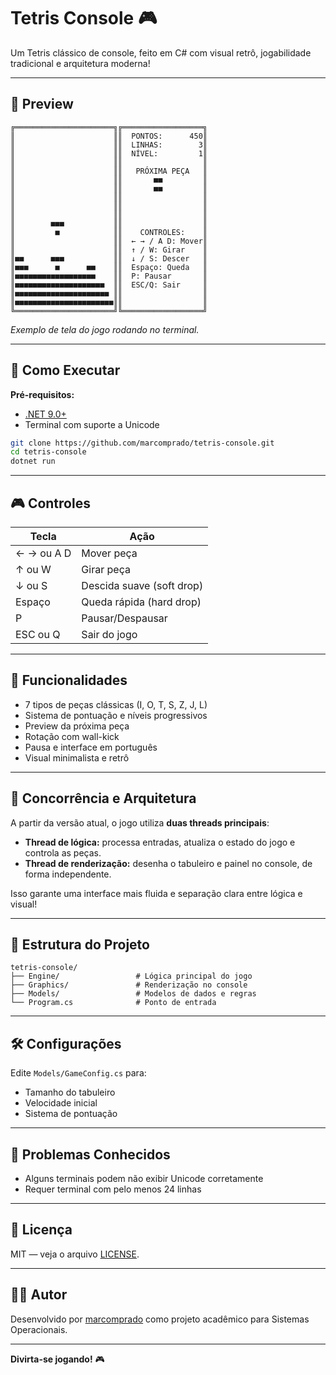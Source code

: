 # Tetris Console 🎮

Um Tetris clássico de console, feito em C# com visual retrô, jogabilidade tradicional e arquitetura moderna!

---

## 📸 Preview

```
╔══════════════════════╗╔══════════════════╗
║                      ║║  PONTOS:      450║
║                      ║║  LINHAS:        3║
║                      ║║  NÍVEL:         1║
║                      ║║                  ║
║                      ║║   PRÓXIMA PEÇA   ║
║                      ║║       ■■         ║
║                      ║║       ■■         ║
║                      ║║                  ║
║                      ║║                  ║
║                      ║║                  ║
║        ■■■           ║║                  ║
║         ■            ║║    CONTROLES:    ║
║                      ║║  ← → / A D: Mover║
║                      ║║  ↑ / W: Girar    ║
║■■      ■■■           ║║  ↓ / S: Descer   ║
║■■■      ■      ■■    ║║  Espaço: Queda   ║
║■■■■■■■■■■■■■■■■■■    ║║  P: Pausar       ║
║■■■■■■■■■■■■■■■■■■■■  ║║  ESC/Q: Sair     ║
║■■■■■■■■■■■■■■■■■■■■■ ║║                  ║
║■■■■■■■■■■■■■■■■■■■■■■║║                  ║
╚══════════════════════╝╚══════════════════╝
```
*Exemplo de tela do jogo rodando no terminal.*

---

## 🚀 Como Executar

**Pré-requisitos:**  
- [.NET 9.0+](https://dotnet.microsoft.com/download/dotnet/9.0)
- Terminal com suporte a Unicode

```bash
git clone https://github.com/marcomprado/tetris-console.git
cd tetris-console
dotnet run
```

---

## 🎮 Controles

| Tecla         | Ação                        |
|---------------|-----------------------------|
| ← → ou A D    | Mover peça                  |
| ↑ ou W        | Girar peça                  |
| ↓ ou S        | Descida suave (soft drop)   |
| Espaço        | Queda rápida (hard drop)    |
| P             | Pausar/Despausar            |
| ESC ou Q      | Sair do jogo                |

---

## 🧩 Funcionalidades

- 7 tipos de peças clássicas (I, O, T, S, Z, J, L)
- Sistema de pontuação e níveis progressivos
- Preview da próxima peça
- Rotação com wall-kick
- Pausa e interface em português
- Visual minimalista e retrô

---

## 🧵 Concorrência e Arquitetura

A partir da versão atual, o jogo utiliza **duas threads principais**:
- **Thread de lógica:** processa entradas, atualiza o estado do jogo e controla as peças.
- **Thread de renderização:** desenha o tabuleiro e painel no console, de forma independente.

Isso garante uma interface mais fluida e separação clara entre lógica e visual!

---

## 📁 Estrutura do Projeto

```
tetris-console/
├── Engine/                 # Lógica principal do jogo
├── Graphics/               # Renderização no console
├── Models/                 # Modelos de dados e regras
└── Program.cs              # Ponto de entrada
```

---

## 🛠️ Configurações

Edite `Models/GameConfig.cs` para:
- Tamanho do tabuleiro
- Velocidade inicial
- Sistema de pontuação

---

## 🐛 Problemas Conhecidos

- Alguns terminais podem não exibir Unicode corretamente
- Requer terminal com pelo menos 24 linhas

---

## 📝 Licença

MIT — veja o arquivo [LICENSE](LICENSE).

---

## 👨‍💻 Autor

Desenvolvido por [marcomprado](https://github.com/marcomprado) como projeto acadêmico para Sistemas Operacionais.

---

**Divirta-se jogando!** 🎮 